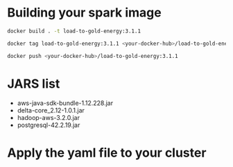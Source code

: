 # Building your spark image
```sh
docker build . -t load-to-gold-energy:3.1.1

docker tag load-to-gold-energy:3.1.1 <your-docker-hub>/load-to-gold-energy:3.1.1

docker push <your-docker-hub>/load-to-gold-energy:3.1.1
```

# JARS list
- aws-java-sdk-bundle-1.12.228.jar
- delta-core_2.12-1.0.1.jar
- hadoop-aws-3.2.0.jar
- postgresql-42.2.19.jar

# Apply the yaml file to your cluster



